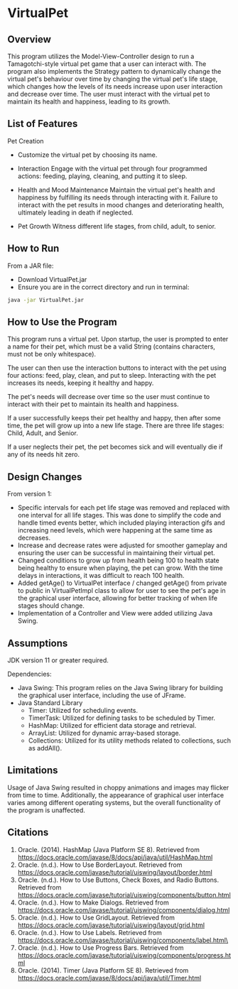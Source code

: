 # VirtualPet

## Overview

This program utilizes the Model-View-Controller design to run a Tamagotchi-style virtual pet game that a user can interact with. The program also implements the Strategy pattern to dynamically change the virtual pet's behaviour over time by changing the virtual pet's life stage, which changes how the levels of its needs increase upon user interaction and decrease over time. The user must interact with the virtual pet to maintain its health and happiness, leading to its growth. 

## List of Features

Pet Creation 
- Customize the virtual pet by choosing its name.

- Interaction
Engage with the virtual pet through four programmed actions: feeding, playing, cleaning, and putting it to sleep.

- Health and Mood Maintenance
Maintain the virtual pet's health and happiness by fulfilling its needs through interacting with it.
Failure to interact with the pet results in mood changes and deteriorating health, ultimately leading in death if neglected. 

- Pet Growth
Witness different life stages, from child, adult, to senior.

## How to Run

From a JAR file: 
- Download VirtualPet.jar 
- Ensure you are in the correct directory and run in terminal:
```bash
java -jar VirtualPet.jar
```

## How to Use the Program

This program runs a virtual pet. Upon startup, the user is prompted to enter a name for their pet, which must be a valid String (contains characters, must not be only whitespace). 

The user can then use the interaction buttons to interact with the pet using four actions: feed, play, clean, and put to sleep. Interacting with the pet increases its needs, keeping it healthy and happy. 

The pet's needs will decrease over time so the user must continue to interact with their pet to maintain its health and happiness. 

If a user successfully keeps their pet healthy and happy, then after some time, the pet will grow up into a new life stage. There are three life stages: Child, Adult, and Senior. 

If a user neglects their pet, the pet becomes sick and will eventually die if any of its needs hit zero. 

## Design Changes

From version 1: 
- Specific intervals for each pet life stage was removed and replaced with one interval for all life stages. This was done to simplify the code and handle timed events better, which included playing interaction gifs and increasing need levels, which were happening at the same time as decreases. 
- Increase and decrease rates were adjusted for smoother gameplay and ensuring the user can be successful in maintaining their virtual pet. 
- Changed conditions to grow up from health being 100 to health state being healthy to ensure when playing, the pet can grow. With the time delays in interactions, it was difficult to reach 100 health.
- Added getAge() to VirtualPet interface / changed getAge() from private to public in VirtualPetImpl class to allow for user to see the pet's age in the graphical user interface, allowing for better tracking of when life stages should change.
- Implementation of a Controller and View were added utilizing Java Swing. 

## Assumptions

JDK version 11 or greater required. 

Dependencies: 
- Java Swing: This program relies on the Java Swing library for building the graphical user interface, including the use of JFrame.
- Java Standard Library
    - Timer: Utilized for scheduling events.
    - TimerTask: Utilized for defining tasks to be scheduled by Timer.
    - HashMap: Utilized for efficient data storage and retrieval.
    - ArrayList: Utilized for dynamic array-based storage.
    - Collections: Utilized for its utility methods related to collections, such as addAll(). 

## Limitations

Usage of Java Swing resulted in choppy animations and images may flicker from time to time. Additionally, the appearance of graphical user interface varies among different operating systems, but the overall functionality of the program is unaffected. 

## Citations

1. Oracle. (2014). HashMap (Java Platform SE 8). Retrieved from https://docs.oracle.com/javase/8/docs/api/java/util/HashMap.html
2. Oracle. (n.d.). How to Use BorderLayout. Retrieved from https://docs.oracle.com/javase/tutorial/uiswing/layout/border.html
3. Oracle. (n.d.). How to Use Buttons, Check Boxes, and Radio Buttons. Retrieved from https://docs.oracle.com/javase/tutorial/uiswing/components/button.html
4. Oracle. (n.d.). How to Make Dialogs. Retrieved from https://docs.oracle.com/javase/tutorial/uiswing/components/dialog.html
5. Oracle. (n.d.). How to Use GridLayout. Retrieved from https://docs.oracle.com/javase/tutorial/uiswing/layout/grid.html
6. Oracle. (n.d.). How to Use Labels. Retrieved from https://docs.oracle.com/javase/tutorial/uiswing/components/label.html\
7. Oracle. (n.d.). How to Use Progress Bars. Retrieved from https://docs.oracle.com/javase/tutorial/uiswing/components/progress.html
8. Oracle. (2014). Timer (Java Platform SE 8). Retrieved from https://docs.oracle.com/javase/8/docs/api/java/util/Timer.html
